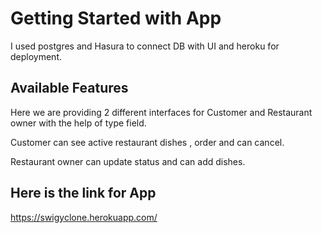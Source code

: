 # Getting Started with App
 
 I used postgres and Hasura to connect DB with UI and heroku for deployment.

## Available Features

Here we are providing 2 different interfaces for Customer and Restaurant owner with the help of type field.

Customer can see active restaurant dishes , order and can cancel.

Restaurant owner can update status and can add dishes.

## Here is the link for App

https://swigyclone.herokuapp.com/
